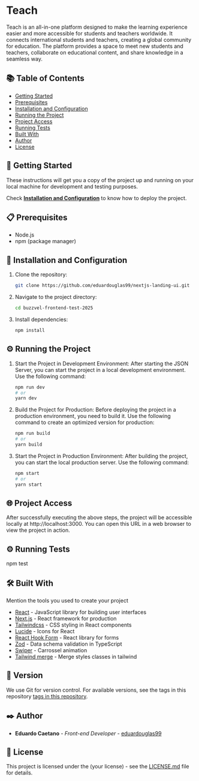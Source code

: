 # Teach

Teach is an all-in-one platform designed to make the learning experience easier and more accessible for students and teachers worldwide. It connects international students and teachers, creating a global community for education. The platform provides a space to meet new students and teachers, collaborate on educational content, and share knowledge in a seamless way.

## 📚 Table of Contents

* [Getting Started](#-getting-started)
* [Prerequisites](#-prerequisites)
* [Installation and Configuration](#-installation-and-configuration)
* [Running the Project](#-running-the-project)
* [Project Access](#-project-access)
* [Running Tests](#-running-tests)
* [Built With](#-built-with)
* [Author](#-author)
* [License](#-license)

## 🚀 Getting Started

These instructions will get you a copy of the project up and running on your local machine for development and testing purposes.

Check **[Installation and Configuration](#-installation-and-configuration)** to know how to deploy the project.

## 📋 Prerequisites

- Node.js
- npm (package manager)

## 🔧 Installation and Configuration

1. Clone the repository:
   ```bash
   git clone https://github.com/eduardouglas99/nextjs-landing-ui.git

2. Navigate to the project directory:
   ```bash
   cd buzzvel-frontend-test-2025

3. Install dependencies:
   ```bash
   npm install

## ⚙️ Running the Project

1. Start the Project in Development Environment:
   After starting the JSON Server, you can start the project in a local development environment. Use the following command:
   ```bash
   npm run dev
   # or
   yarn dev

2. Build the Project for Production:
   Before deploying the project in a production environment, you need to build it. Use the following command to create an optimized version for production:
   ```bash
   npm run build
   # or
   yarn build

3. Start the Project in Production Environment:
   After building the project, you can start the local production server. Use the following command:
   ```bash
   npm start
   # or
   yarn start

## 🌐 Project Access

After successfully executing the above steps, the project will be accessible locally at http://localhost:3000. You can open this URL in a web browser to view the project in action.

## ⚙️ Running Tests

npm test

## 🛠️ Built With

Mention the tools you used to create your project

- [React](https://reactjs.org/) - JavaScript library for building user interfaces
- [Next.js](https://nextjs.org/) - React framework for production
- [Tailwindcss](https://tailwindcss.com/) - CSS styling in React components
- [Lucide](https://lucide.dev/icons) - Icons for React
- [React Hook Form](https://react-hook-form.com/) - React library for forms
- [Zod](https://github.com/colinhacks/zod) - Data schema validation in TypeScript
- [Swiper](https://swiperjs.com/) - Carrossel animation
- [Tailwind merge](https://www.npmjs.com/package/tailwind-merge) - Merge styles classes in tailwind

## 📌 Version

We use Git for version control. For available versions, see the tags in this repository [tags in this repository](https://github.com/eduardouglas99/nextjs-landing-ui.git). 

## ✒️ Author

* **Eduardo Caetano** - *Front-end Developer* - [eduardouglas99](https://github.com/eduardouglas99)

## 📄 License

This project is licensed under the (your license) - see the [LICENSE.md](https://github.com/usuario/projeto/licenca) file for details.